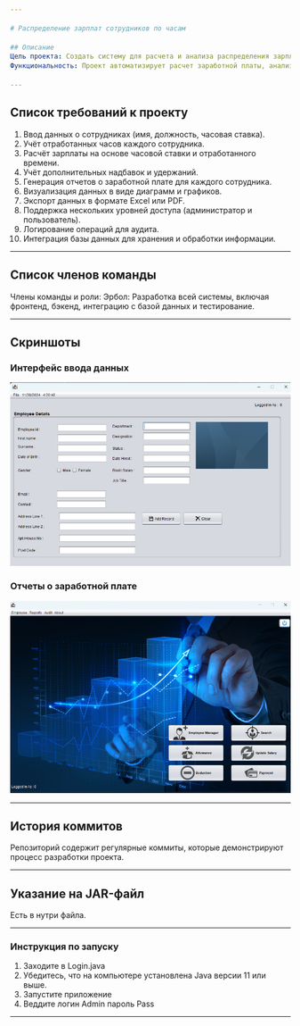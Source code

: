 ```yaml
---

# Распределение зарплат сотрудников по часам  

## Описание  
Цель проекта: Создать систему для расчета и анализа распределения зарплат сотрудников на основе отработанных часов.  
Функциональность: Проект автоматизирует расчет заработной платы, анализирует эффективность сотрудников и предоставляет визуализацию данных для принятия управленческих решений.  

---
```


## Список требований к проекту  
1. Ввод данных о сотрудниках (имя, должность, часовая ставка).  
2. Учёт отработанных часов каждого сотрудника.  
3. Расчёт зарплаты на основе часовой ставки и отработанного времени.  
4. Учёт дополнительных надбавок и удержаний.  
5. Генерация отчетов о заработной плате для каждого сотрудника.  
6. Визуализация данных в виде диаграмм и графиков.  
7. Экспорт данных в формате Excel или PDF.  
8. Поддержка нескольких уровней доступа (администратор и пользователь).  
9. Логирование операций для аудита.  
10. Интеграция базы данных для хранения и обработки информации.  

---

## Список членов команды  
Члены команды и роли:
Эрбол: Разработка всей системы, включая фронтенд, бэкенд, интеграцию с базой данных и тестирование.

---

## Скриншоты  
### Интерфейс ввода данных  
![Скриншот 1](https://github.com/merk1024/Progect/blob/main/Screnhote/%D0%A1%D0%BD%D0%B8%D0%BC%D0%BE%D0%BA%20%D1%8D%D0%BA%D1%80%D0%B0%D0%BD%D0%B0%202024-11-30%20172101.png?raw=true)  

### Отчеты о заработной плате  
![Скриншот 2](https://github.com/merk1024/Progect/blob/main/Screnhote/%D0%A1%D0%BD%D0%B8%D0%BC%D0%BE%D0%BA%20%D1%8D%D0%BA%D1%80%D0%B0%D0%BD%D0%B0%202024-11-30%20172154.png?raw=true)  

---

## История коммитов  
Репозиторий содержит регулярные коммиты, которые демонстрируют процесс разработки проекта.  

---

## Указание на JAR-файл  
Есть в нутри файла.  

---

### Инструкция по запуску  
1. Заходите в Login.java 
2. Убедитесь, что на компьютере установлена Java версии 11 или выше.  
3. Запустите приложение 
4. Веддите логин Admin пароль Pass
 
---

